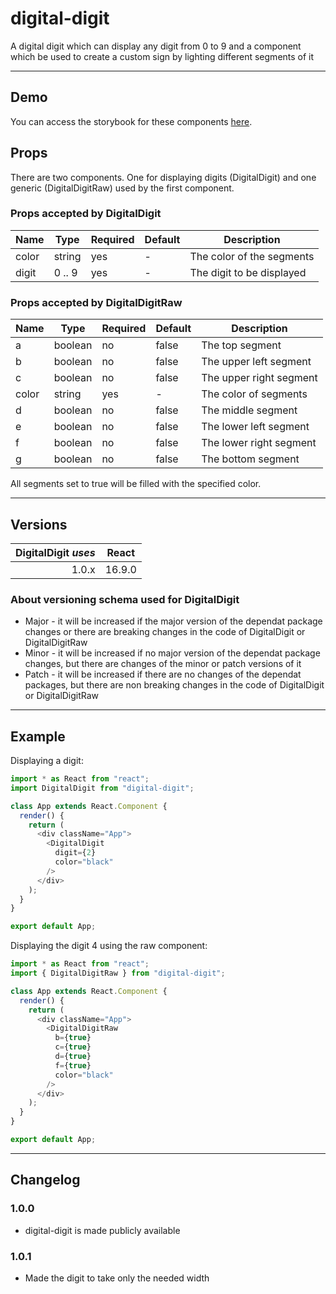 # digital-digit

A digital digit which can display any digit from 0 to 9 and a component which be used to create a custom sign by lighting different segments of it

---

## Demo

You can access the storybook for these components [here](https://iulian-radu-at.github.io/digital-digit/).

## Props

There are two components. One for displaying digits (DigitalDigit) and one generic (DigitalDigitRaw) used by the first component.

### Props accepted by DigitalDigit

| Name  | Type   | Required | Default | Description               |
|-------|--------|----------|---------|---------------------------|
| color | string | yes      | -       | The color of the segments |
| digit | 0 .. 9 | yes      | -       | The digit to be displayed |

### Props accepted by DigitalDigitRaw

| Name  | Type    | Required | Default | Description             |
|-------|---------|----------|---------|-------------------------|
| a     | boolean | no       | false   | The top segment         |
| b     | boolean | no       | false   | The upper left segment  |
| c     | boolean | no       | false   | The upper right segment |
| color | string  | yes      | -       | The color of segments   |
| d     | boolean | no       | false   | The middle segment      |
| e     | boolean | no       | false   | The lower left segment  |
| f     | boolean | no       | false   | The lower right segment |
| g     | boolean | no       | false   | The bottom segment      |

All segments set to true will be filled with the specified color.

---

## Versions

| DigitalDigit _uses_ | React  |
|--------------------:|:------:|
|               1.0.x | 16.9.0 |

### About versioning schema used for DigitalDigit

- Major - it will be increased if the major version of the dependat package changes or there are breaking changes in the code of DigitalDigit or DigitalDigitRaw
- Minor - it will be increased if no major version of the dependat package changes, but there are changes of the minor or patch versions of it
- Patch - it will be increased if there are no changes of the dependat packages, but there are non breaking changes in the code of DigitalDigit or DigitalDigitRaw

---

## Example

Displaying a digit:

```js
import * as React from "react";
import DigitalDigit from "digital-digit";

class App extends React.Component {
  render() {
    return (
      <div className="App">
        <DigitalDigit
          digit={2}
          color="black"
        />
      </div>
    );
  }
}

export default App;
```

Displaying the digit 4 using the raw component:

```js
import * as React from "react";
import { DigitalDigitRaw } from "digital-digit";

class App extends React.Component {
  render() {
    return (
      <div className="App">
        <DigitalDigitRaw
          b={true}
          c={true}
          d={true}
          f={true}
          color="black"
        />
      </div>
    );
  }
}

export default App;
```

---

## Changelog

### 1.0.0

- digital-digit is made publicly available

### 1.0.1

- Made the digit to take only the needed width
